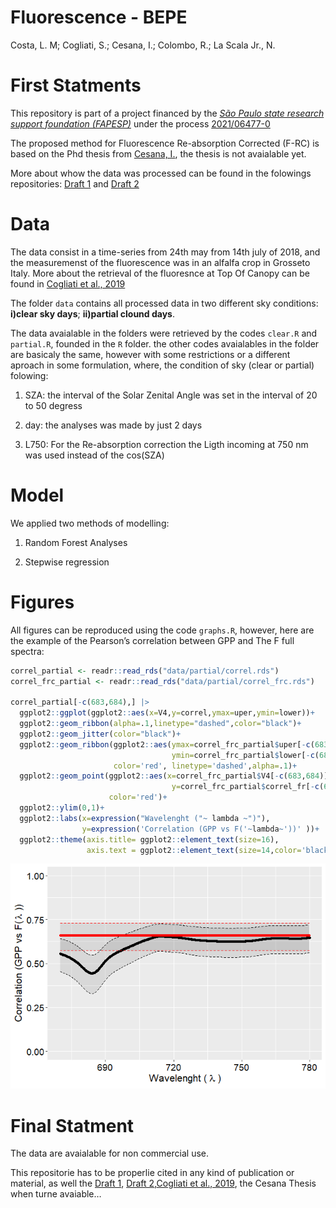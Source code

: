 Fluorescence - BEPE
================
Costa, L. M; Cogliati, S.; Cesana, I.; Colombo, R.; La Scala Jr., N.

# **First Statments**

This repository is part of a project financed by the [*São Paulo state
research support foundation (FAPESP)*](https://fapesp.br/en) under the
process
[2021/06477-0](https://bv.fapesp.br/en/bolsas/197773/evaluation-of-different-approaches-for-the-retrieval-of-sun-induced-fluorescence/)

The proposed method for Fluorescence Re-absorption Corrected (F-RC) is
based on the Phd thesis from [Cesana,
I.](https://www.researchgate.net/profile/Ilaria-Cesana), the thesis is
not avaialable yet.

More about whow the data was processed can be found in the folowings
repositories: [Draft 1](https://github.com/lm-costa/draft_bepe) and
[Draft 2](https://github.com/lm-costa/draft_2_bepe)

# **Data**

The data consist in a time-series from 24th may from 14th july of 2018,
and the measuremenst of the fluorescence was in an alfalfa crop in
Grosseto Italy. More about the retrieval of the fluoresnce at Top Of
Canopy can be found in [Cogliati et al.,
2019](https://doi.org/10.3390/rs11161840)

The folder `data` contains all processed data in two different sky
conditions: **i)clear sky days**; **ii)partial clound days**.

The data avaialable in the folders were retrieved by the codes `clear.R`
and `partial.R`, founded in the `R` folder. the other codes avaialables
in the folder are basicaly the same, however with some restrictions or a
different aproach in some formulation, where, the condition of sky
(clear or partial) folowing:

1.  SZA: the interval of the Solar Zenital Angle was set in the interval
    of 20 to 50 degress

2.  day: the analyses was made by just 2 days

3.  L750: For the Re-absorption correction the Ligth incoming at 750 nm
    was used instead of the cos(SZA)

# **Model**

We applied two methods of modelling:

1.  Random Forest Analyses

2.  Stepwise regression

# **Figures**

All figures can be reproduced using the code `graphs.R`, however, here
are the example of the Pearson’s correlation between GPP and The F full
spectra:

``` r
correl_partial <- readr::read_rds("data/partial/correl.rds")
correl_frc_partial <- readr::read_rds("data/partial/correl_frc.rds")

correl_partial[-c(683,684),] |>
  ggplot2::ggplot(ggplot2::aes(x=V4,y=correl,ymax=uper,ymin=lower))+
  ggplot2::geom_ribbon(alpha=.1,linetype="dashed",color="black")+
  ggplot2::geom_jitter(color="black")+
  ggplot2::geom_ribbon(ggplot2::aes(ymax=correl_frc_partial$uper[-c(683,684)],
                                    ymin=correl_frc_partial$lower[-c(683,684)]),
                       color='red', linetype='dashed',alpha=.1)+
  ggplot2::geom_point(ggplot2::aes(x=correl_frc_partial$V4[-c(683,684)],
                                    y=correl_frc_partial$correl_fr[-c(683,684)]),
                      color='red')+
  ggplot2::ylim(0,1)+
  ggplot2::labs(x=expression("Wavelenght ("~ lambda ~")"),
                y=expression('Correlation (GPP vs F('~lambda~'))' ))+
  ggplot2::theme(axis.title= ggplot2::element_text(size=16),
                 axis.text = ggplot2::element_text(size=14,color='black'))
```

![](README_files/figure-gfm/unnamed-chunk-1-1.png)<!-- -->

# **Final Statment**

The data are avaialable for non commercial use.

This repositorie has to be properlie cited in any kind of publication or
material, as well the [Draft 1](https://github.com/lm-costa/draft_bepe),
[Draft 2](https://github.com/lm-costa/draft_2_bepe),[Cogliati et al.,
2019](https://doi.org/10.3390/rs11161840), the Cesana Thesis when turne
avaiable…
